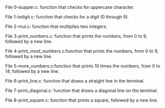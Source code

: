 File 0-isupper.c: function that checks for uppercase character.

File 1-isdigit.c: function that checks for a digit (0 through 9).

File 2-mul.c: function that multiplies two integers.

File 3-print_numbers.c:  function that prints the numbers, from 0 to 9, followed by a new line.

File 4-print_most_numbers.c:function that prints the numbers, from 0 to 9, followed by a new line.

File 5-more_numbers.c:function that prints 10 times the numbers, from 0 to 14, followed by a new line.

File 6-print_line.c: function that draws a straight line in the terminal.

File 7-print_diagonal.c: function that draws a diagonal line on the terminal.

File 8-print_square.c: function that prints a square, followed by a new line.


